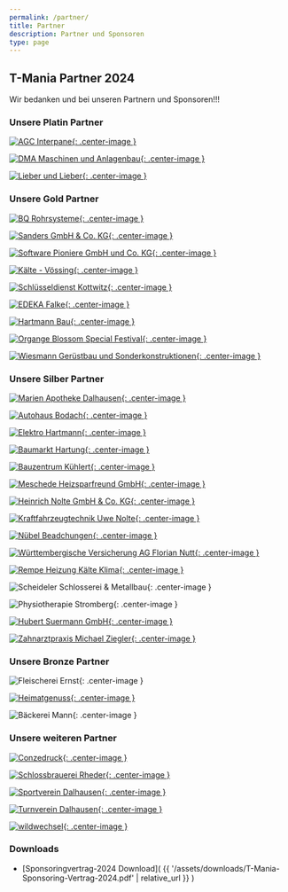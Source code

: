 ```yaml
---
permalink: /partner/
title: Partner
description: Partner und Sponsoren
type: page
---
```


<style type="text/css">
  .center-image
  {
      margin: 0 auto;
      display: block;
  }
</style>

## T-Mania Partner 2024

Wir bedanken und bei unseren Partnern und Sponsoren!!!

### Unsere Platin Partner

[![AGC Interpane](/assets/partner-logos/agc-interpane.png){: .center-image }](https://interpane.com)

[![DMA Maschinen und Anlagenbau](/assets/partner-logos/dma.png){: .center-image }](https://www.dma.de)

[![Lieber und Lieber](/assets/partner-logos/lieber-lieber.jpg){: .center-image }](https://www.lieber-lieber.de)

### Unsere Gold Partner

[![BQ Rohrsysteme](/assets/partner-logos/bq.jpg){: .center-image }](https://bq-germany.de)

[![Sanders GmbH & Co. KG](/assets/partner-logos/sanders.png){: .center-image }](https://www.sanders-online.de/)

[![Software Pioniere GmbH und Co. KG](/assets/partner-logos/sopi.png){: .center-image }](https://softwarepioniere.de)

[![Kälte - Vössing](/assets/partner-logos/kaelte-voessing.png){: .center-image }](https://www.kaelte-voessing.de/)

[![Schlüsseldienst Kottwitz](/assets/partner-logos/kottwitz.png){: .center-image }](https://www.dasoertliche.de/Themen/Schl%C3%BCssel-u-Notdienst-S-Kottwitz-Beverungen-Lange-Str)

[![EDEKA Falke](/assets/partner-logos/falke.png){: .center-image }](https://www.edeka.de/eh/hessenring/edeka-falke-untere-hauptstra%C3%9Fe-148/index.jsp)

[![Hartmann Bau](/assets/partner-logos/hartmann-bau.png){: .center-image }](https://www.hartmann-bau.de)

[![Organge Blossom Special Festival](/assets/partner-logos/obs.png){: .center-image }](https://orangeblossomspecial.de)

[![Wiesmann Gerüstbau und Sonderkonstruktionen](/assets/partner-logos/wiesmann.jpeg){: .center-image }](https://wiesmann-service.de)

### Unsere Silber Partner

[![Marien Apotheke Dalhausen](/assets/partner-logos/apotheke.jpg){: .center-image }](https://www.marien-apotheke-dalhausen.de)

[![Autohaus Bodach](/assets/partner-logos/bodach-web.jpg){: .center-image }](https://www.ford-bodach-borgentreich.de)

[![Elektro Hartmann](/assets/partner-logos/elektro-hartmann.jpg){: .center-image }](http://www.elektro-hartmann.de)

[![Baumarkt Hartung](/assets/partner-logos/hartung.png){: .center-image }](https://www.baumarkt-hartung.de)

[![Bauzentrum Kühlert](/assets/partner-logos/kuehlert_web.jpg){: .center-image }](https://www.kuehlert.de/)

[![Meschede Heizsparfreund GmbH](/assets/partner-logos/meschede.jpg){: .center-image }](https://www.meschede-haustechnik.de)

[![Heinrich Nolte GmbH & Co. KG](/assets/partner-logos/nolte_bau.jpg){: .center-image }](http://www.heinrichnolte.de)

[![Kraftfahrzeugtechnik Uwe Nolte](/assets/partner-logos/uwe-nolte.jpg){: .center-image }](https://kraftfahrzeugtechnik-nolte.de)

[![Nübel Beadchungen](/assets/partner-logos/nuebel-dach.jpg){: .center-image }](http://www.nuebeldach.de/)

[![Württembergische Versicherung AG Florian Nutt](/assets/partner-logos/wundw.jpg){: .center-image }](https://www.wuerttembergische.de/versicherungen/florian.nutt)

[![Rempe Heizung Kälte Klima](/assets/partner-logos/rempe-kaelte.png){: .center-image }](https://www.rempe-anlagenbau.de)

![Scheideler Schlosserei & Metallbau](/assets/partner-logos/scheideler-schlosserei.jpg){: .center-image }

![Physiotherapie Stromberg](/assets/partner-logos/stromberg.jpg){: .center-image }

[![Hubert Suermann GmbH](/assets/partner-logos/suermann-sanitaer.jpg){: .center-image }](https://suermannsanitaer.de)

[![Zahnarztpraxis Michael Ziegler](/assets/partner-logos/ziegler.jpg){: .center-image }](https://www.zahnarzt-ziegler.de)

### Unsere Bronze Partner

![Fleischerei Ernst](/assets/partner-logos/fleischerei-ernst.jpg){: .center-image }

[![Heimatgenuss](/assets/partner-logos/heimatgenuss.jpeg){: .center-image }](https://www.heimatgenuss.net)

![Bäckerei Mann](/assets/partner-logos/baeckerei-mann.jpg){: .center-image }

### Unsere weiteren Partner

[![Conzedruck](/assets/partner-logos/conzedruck_web.png){: .center-image }](https://www.conzedruck.de)

[![Schlossbrauerei Rheder](/assets/partner-logos/rheder.jpg){: .center-image }](http://www.schlossbrauerei-rheder.de)

[![Sportverein Dalhausen](/assets/partner-logos/svd.png){: .center-image }](https://www.sv-dalhausen.de)

[![Turnverein Dalhausen](/assets/partner-logos/tvd.jpg){: .center-image }](http://tv-dalhausen.de)

[![wildwechsel](/assets/partner-logos/ww_web.jpg){: .center-image }](https://www.wildwechsel.de)

### Downloads

- [Sponsoringvertrag-2024 Download]( {{ '/assets/downloads/T-Mania-Sponsoring-Vertrag-2024.pdf' | relative_url }} )

<!-- [![BeSte Stadtwerke](/assets/partner-logos/beste.jpg){: .center-image }](https://beste-stadtwerke.de) -->
<!-- [![KW-Engineering](/assets/partner-logos/kw.jpg){: .center-image }](https://kwcg.de) -->
<!-- [![SCHEIDELER GmbH & Co. KG](/assets/partner-logos/scheideler-stanz.png){: .center-image }](https://scheideler-gmbh.de) -->
<!-- ![Forstunternehmen Nübel](/assets/partner-logos/forst-nuebel.jpg){: .center-image } -->
<!-- ![LVM-Versicherungsagentur Thomas Lotze](/assets/partner-logos/lvm-lotze.jpg){: .center-image } -->
<!-- ![Zentis Grilleck](/assets/partner-logos/zenti.jpg){: .center-image } -->
<!-- ![Verbund Volksbank OWL](/assets/partner-logos/verbundvvbowl.jpg) -->
<!-- ![Sartor Systemintegration](/assets/partner-logos/sartor.png) -->
<!-- ![SIBA Bauunternehmen](/assets/partner-logos/siba_web.png) -->
<!-- [![Haarbude](/assets/partner-logos/haarbude_web.jpg)](https://haarbude.de) -->
<!-- [![Bauer & Humburg Bauelemente](/assets/partner-logos/bundh.png)](https://b-h-bauelemente.de) -->
<!-- [![Decker Massivholzmöbel](/assets/partner-logos/teamdecker-logo-web.png)](https://decker.de) -->
<!-- [![HEGLA](/assets/partner-logos/hegla.png)](https://hegla.com/) -->
<!-- ![Gasthaus Groll](/assets/partner-logos/groll.png) -->
<!-- [![Tischlerei Pape](/assets/partner-logos/pape_web.png)](http://www.tischlerei-pape.com) -->
<!-- ![Bröker und Nolte](/assets/partner-logos/broeker-nolte.png) -->